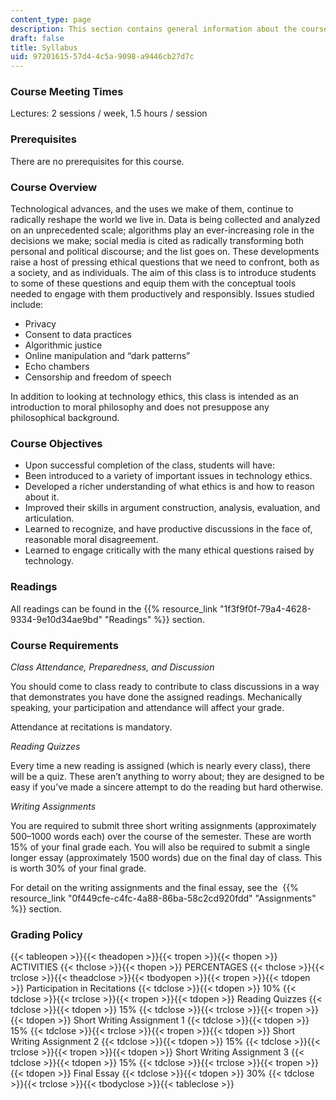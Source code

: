 ```yaml
---
content_type: page
description: This section contains general information about the course.
draft: false
title: Syllabus
uid: 97201615-57d4-4c5a-9098-a9446cb27d7c
---
```

### Course Meeting Times

Lectures: 2 sessions / week, 1.5 hours / session

### Prerequisites

There are no prerequisites for this course.

### Course Overview

Technological advances, and the uses we make of them, continue to radically reshape the world we live in. Data is being collected and analyzed on an unprecedented scale; algorithms play an ever-increasing role in the decisions we make; social media is cited as radically transforming both personal and political discourse; and the list goes on. These developments raise a host of pressing ethical questions that we need to confront, both as a society, and as individuals. The aim of this class is to introduce students to some of these questions and equip them with the conceptual tools needed to engage with them productively and responsibly. Issues studied include:

- Privacy
- Consent to data practices
- Algorithmic justice
- Online manipulation and “dark patterns”
- Echo chambers
- Censorship and freedom of speech

In addition to looking at technology ethics, this class is intended as an introduction to moral philosophy and does not presuppose any philosophical background.

### Course Objectives

- Upon successful completion of the class, students will have:
- Been introduced to a variety of important issues in technology ethics.
- Developed a richer understanding of what ethics is and how to reason about it.
- Improved their skills in argument construction, analysis, evaluation, and articulation.
- Learned to recognize, and have productive discussions in the face of, reasonable moral disagreement.
- Learned to engage critically with the many ethical questions raised by technology.

### Readings

All readings can be found in the {{% resource_link "1f3f9f0f-79a4-4628-9334-9e10d34ae9bd" "Readings" %}} section.

### Course Requirements

*Class Attendance, Preparedness, and Discussion*

You should come to class ready to contribute to class discussions in a way that demonstrates you have done the assigned readings. Mechanically speaking, your participation and attendance will affect your grade. 

Attendance at recitations is mandatory.

*Reading Quizzes*

Every time a new reading is assigned (which is nearly every class), there will be a quiz. These aren’t anything to worry about; they are designed to be easy if you’ve made a sincere attempt to do the reading but hard otherwise.

*Writing Assignments*

You are required to submit three short writing assignments (approximately 500–1000 words each) over the course of the semester. These are worth 15% of your final grade each. You will also be required to submit a single longer essay (approximately 1500 words) due on the final day of class. This is worth 30% of your final grade. 

For detail on the writing assignments and the final essay, see the  {{% resource_link "0f449cfe-c4fc-4a88-86ba-58c2cd920fdd" "Assignments" %}} section.

### Grading Policy

{{< tableopen >}}{{< theadopen >}}{{< tropen >}}{{< thopen >}}
ACTIVITIES
{{< thclose >}}{{< thopen >}}
PERCENTAGES
{{< thclose >}}{{< trclose >}}{{< theadclose >}}{{< tbodyopen >}}{{< tropen >}}{{< tdopen >}}
Participation in Recitations
{{< tdclose >}}{{< tdopen >}}
10%
{{< tdclose >}}{{< trclose >}}{{< tropen >}}{{< tdopen >}}
Reading Quizzes
{{< tdclose >}}{{< tdopen >}}
15%
{{< tdclose >}}{{< trclose >}}{{< tropen >}}{{< tdopen >}}
Short Writing Assignment 1
{{< tdclose >}}{{< tdopen >}}
15%
{{< tdclose >}}{{< trclose >}}{{< tropen >}}{{< tdopen >}}
Short Writing Assignment 2
{{< tdclose >}}{{< tdopen >}}
15%
{{< tdclose >}}{{< trclose >}}{{< tropen >}}{{< tdopen >}}
Short Writing Assignment 3
{{< tdclose >}}{{< tdopen >}}
15%
{{< tdclose >}}{{< trclose >}}{{< tropen >}}{{< tdopen >}}
Final Essay
{{< tdclose >}}{{< tdopen >}}
30%
{{< tdclose >}}{{< trclose >}}{{< tbodyclose >}}{{< tableclose >}}